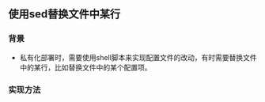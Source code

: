 ## 使用sed替换文件中某行

### 背景

- 私有化部署时，需要使用shell脚本来实现配置文件的改动，有时需要替换文件中的某行，比如替换文件中的某个配置项。

### 实现方法

#### 
